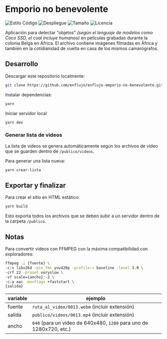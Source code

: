 # Emporio no benevolente

![Estilo Código](https://github.com/enflujo/enflujo-emporio-no-benevolente/actions/workflows/estilo-codigo.yml/badge.svg)
![Despliegue](https://github.com/enflujo/enflujo-emporio-no-benevolente/actions/workflows/despliegue.yml/badge.svg)
![Tamaño](https://img.shields.io/github/repo-size/enflujo/enflujo-emporio-no-benevolente?color=%235757f7&label=Tama%C3%B1o%20repo&logo=open-access&logoColor=white)
![Licencia](https://img.shields.io/github/license/enflujo/enflujo-emporio-no-benevolente?label=Licencia&logo=open-source-initiative&logoColor=white)

Aplicación para detectar "objetos" _(según el lenguaje de modelos como Coco SSD, el cual incluye humanos)_ en películas grabadas durante la colonia Belga en África. El archivo contiene imágenes filmadas en África y también en la cotidianidad de vuelta en casa de los mismos camarógrafos.

## Desarrollo

Descargar este repositorio localmente:

```bash
git clone https://github.com/enflujo/enflujo-emporio-no-benevolente.git
```

Instalar dependencias:

```bash
yarn
```

Iniciar servidor local

```bash
yarn dev
```

### Generar lista de videos

La lista de videos se genera automáticamente según los archivos de video que se guarden dentro de `/publico/videos`.

Para generar una lista nueva:

```bash
yarn crear-lista
```

## Exportar y finalizar

Para crear el sitio en HTML estático:

```bash
yarn build
```

Esto exporta todos los archivos que se deben subir a un servidor dentro de la carpeta `/publico`.

## Notas

Para convertir videos con FFMPEG con la máxima compatibilidad con exploradores:

```bash
ffmpeg -i {fuente} \
-c:v libx264 -pix_fmt yuv420p -profile:v baseline -level 3.0 \
-crf 22 -preset veryslow \
-vf scale={ancho}:-2 \
-c:a aac -movflags +faststart \
{salida}
```

| variable | ejemplo                                                                 |
| -------- | ----------------------------------------------------------------------- |
| fuente   | `ruta_al_video/0013.webm` (incluir extensión)                        |
| salida   | `publico/videos/0013.mp4` (incluir extensión)                        |
| ancho    | `640` (para un video de 640x480, `1280` para uno de 1280x720, etc.) |
